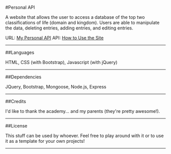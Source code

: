 #Personal API

A website that allows the user to access a database of the top two classifications
of life (domain and kingdom). Users are able to manipulate the data, deleting entries,
adding entries, and editing entries.

URL: [My Personal API](http://secure-garden-73192.herokuapp.com)
API: [How to Use the Site](http://secure-garden-73192.herokuapp.com/api)

---


##Languages


HTML, CSS (with Bootstrap), Javascript (with jQuery)


---


##Dependencies


JQuery, Bootstrap, Mongoose, Node.js, Express


---



##Credits


I'd like to thank the academy... and my parents (they're pretty awesome!).


---


##License


This stuff can be used by whoever. Feel free to play around with it or to
use it as a template for your own projects!

---
